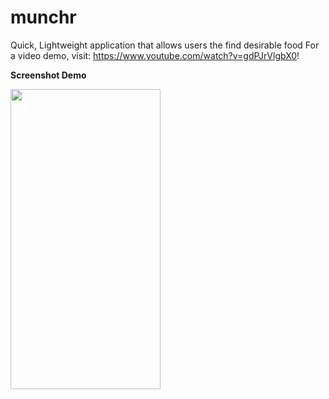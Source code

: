 # munchr
Quick, Lightweight application that allows users the find desirable food
For a video demo, visit: https://www.youtube.com/watch?v=gdPJrVlgbX0!

**Screenshot Demo**
<div><img src="assets/swipe.gif" width="240" height="480"/></div>

